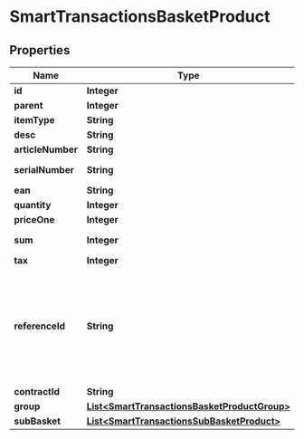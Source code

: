 
# SmartTransactionsBasketProduct

## Properties
Name | Type | Description | Notes
------------ | ------------- | ------------- | -------------
**id** | **Integer** | Product id | 
**parent** | **Integer** | Parent | 
**itemType** | **String** | Category of item | 
**desc** | **String** | Desc | 
**articleNumber** | **String** | Article number | 
**serialNumber** | **String** | The serialnumber of the scanned posa card | 
**ean** | **String** | international article number | 
**quantity** | **Integer** | Quantity | 
**priceOne** | **Integer** | Price one | 
**sum** | **Integer** | it is the value of the sum of the product with all items in sub_basket | 
**tax** | **Integer** | Tax | 
**referenceId** | **String** | The reference_id must be unique, it&#39;s a Reference for to the reference_id of SmartTransactionsSubBasketProduct [example: SmartTransactionsBasketProduct-&gt;reference_id is 1000 then all SmartTransactionsSubBasketProduct must have unique reference_id like 1000.1, 1000.2 etc.] | 
**contractId** | **String** | contract id | 
**group** | [**List&lt;SmartTransactionsBasketProductGroup&gt;**](SmartTransactionsBasketProductGroup.md) | Group | 
**subBasket** | [**List&lt;SmartTransactionsSubBasketProduct&gt;**](SmartTransactionsSubBasketProduct.md) | sub basket Product | 



